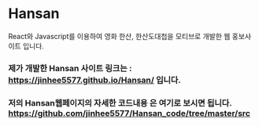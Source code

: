 # Hansan
React와 Javascript를 이용하여 영화 한산, 한산도대첩을 모티브로 개발한 웹 홍보사이트 입니다.
### 제가 개발한 Hansan 사이트 링크는 : https://jinhee5577.github.io/Hansan/ 입니다.
### 저의 Hansan웹페이지의 자세한 코드내용 은 여기로 보시면 됩니다. https://github.com/jinhee5577/Hansan_code/tree/master/src
